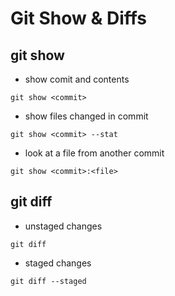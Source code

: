 # Git Show & Diffs

## git show

* show comit and contents

```text
git show <commit>
```

* show files changed in commit

```text
git show <commit> --stat
```

* look at a file from another commit

```text
git show <commit>:<file>
```

## git diff

* unstaged changes

```text
git diff
```

* staged changes

```text
git diff --staged
```

